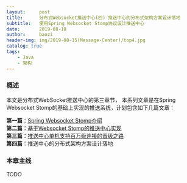 ```yaml
---
layout:     post
title:      分布式Websocket推送中心(四)-推送中心的分布式架构方案设计落地
subtitle:   使用Spring Websocket Stomp协议设计推送中心
date:       2019-08-18
author:     baozi
header-img: img/2019-08-15(Message-Center)/top4.jpg
catalog: true 						
tags:								
    - Java
    - 架构
---
```


### 概述
本文是分布式WebSocket推送中心的第三章节， 本系列文章是在Spring Websocket Stomp的基础上实现的推送系统，计划包含如下几篇文章：

**第一篇**：[Spring Websocket Stomp介绍](https://shibd.github.io/2019/08/15/Message-Center-1/)<br>
**第二篇**：[基于Websocket Stomp的推送中心实现](https://shibd.github.io/2019/08/16/Message-Center-2/)<br>
**第三篇**：[推送中心单机支持百万级连接的晋级之路](https://shibd.github.io/2019/08/17/Message-Center-3/)<br>
**第四篇**：推送中心的分布式架构方案设计落地<br>

### 本章主线
TODO